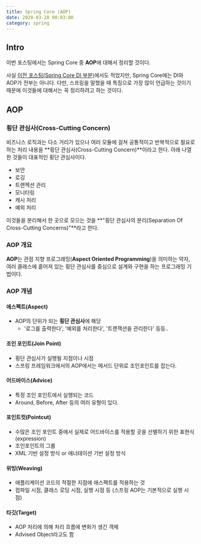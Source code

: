 ```yaml
---
title: Spring Core (AOP)
date: 2020-03-28 00:03:80
category: spring
---
```


## Intro

이번 포스팅에서는 Spring Core 중 **AOP**에 대해서 정리할 것이다.

사실 [이전 포스팅(Spring Core DI 부분)](https://changrea.io/spring/spring-core/)에서도 적었지만, Spring Core에는 DI와 AOP가 전부는 아니다. 다만, 스프링을 말했을 때 특징으로 가장 많이 언급하는 것이기 때문에 이것들에 대해서는 꼭 정리하려고 하는 것이다.

## AOP

### 횡단 관심사(Cross-Cutting Concern)

비즈니스 로직과는 다소 거리가 있으나 여러 모듈에 걸쳐 공통적이고 반복적으로 필요로 하는 처리 내용을 **횡단 관심사(Cross-Cutting Concern)**이라고 한다. 아래 나열한 것들이 대표적인 횡단 관심사이다.

- 보안
- 로깅
- 트랜젝션 관리
- 모니터링
- 캐시 처리
- 예외 처리

이것들을 분리해서 한 곳으로 모으는 것을 **"횡단 관심사의 분리(Separation Of Cross-Cutting Concerns)"**라고 한다.

### AOP 개요

**AOP**는 관점 지향 프로그래밍(**Aspect Oriented Programming**)을 의미하는 약자, 여러 클래스에 흩어져 있는 횡단 관심사를 중심으로 설계와 구현을 하는 프로그래밍 기법이다.

### AOP 개념

#### 애스펙트(Aspect)

- AOP의 단위가 되는 **횡단 관심사**에 해당
  - '로그를 출력한다', '예외를 처리한다', '트랜잭션을 관리한다' 등등..

#### 조인 포인트(Join Point)

- 횡단 관심사가 실행될 지점이나 시점
- 스프링 프레임워크에서의 AOP에서는 메서드 단위로 조인포인트를 잡는다.

#### 어드바이스(Advice)

- 특정 조인 포인트에서 실행되는 코드
- Around, Before, After 등의 여러 유형이 있다.

#### 포인트컷(Pointcut)

- 수많은 조인 포인트 중에서 실제로 어드바이스를 적용할 곳을 선별하기 위한 표현식(expression)
- 조인포인트의 그룹
- XML 기반 설정 방식 or 애너테이션 기반 설정 방식

#### 위빙(Weaving)

- 애플리케이션 코드의 적절한 지점에 애스펙트를 적용하는 것
- 컴파일 시점, 클래스 로딩 시점, 실행 시점 등 (스프링 AOP는 기본적으로 실행 시점)

#### 타깃(Target)

- AOP 처리에 의해 처리 흐름에 변화가 생긴 객체
- Advised Object라고도 함

